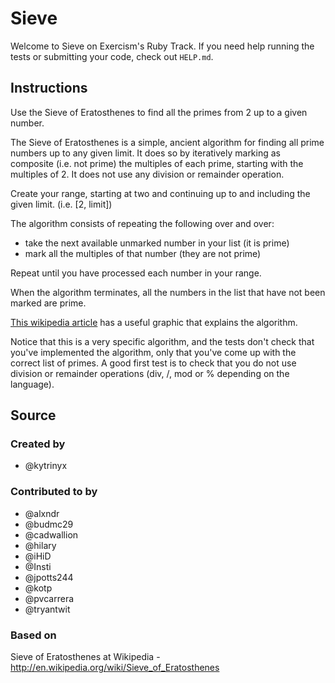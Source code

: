 # Sieve

Welcome to Sieve on Exercism's Ruby Track.
If you need help running the tests or submitting your code, check out `HELP.md`.

## Instructions

Use the Sieve of Eratosthenes to find all the primes from 2 up to a given
number.

The Sieve of Eratosthenes is a simple, ancient algorithm for finding all prime numbers up to any given limit.
It does so by iteratively marking as composite (i.e. not prime) the multiples of each prime, starting with the multiples of 2.
It does not use any division or remainder operation.

Create your range, starting at two and continuing up to and including the given limit.
(i.e. [2, limit])

The algorithm consists of repeating the following over and over:

- take the next available unmarked number in your list (it is prime)
- mark all the multiples of that number (they are not prime)

Repeat until you have processed each number in your range.

When the algorithm terminates, all the numbers in the list that have not
been marked are prime.

[This wikipedia article][eratosthenes] has a useful graphic that explains the algorithm.

Notice that this is a very specific algorithm, and the tests don't check that you've implemented the algorithm, only that you've come up with the correct list of primes.
A good first test is to check that you do not use division or remainder operations (div, /, mod or % depending on the language).

[eratosthenes]: https://en.wikipedia.org/wiki/Sieve_of_Eratosthenes

## Source

### Created by

- @kytrinyx

### Contributed to by

- @alxndr
- @budmc29
- @cadwallion
- @hilary
- @iHiD
- @Insti
- @jpotts244
- @kotp
- @pvcarrera
- @tryantwit

### Based on

Sieve of Eratosthenes at Wikipedia - http://en.wikipedia.org/wiki/Sieve_of_Eratosthenes